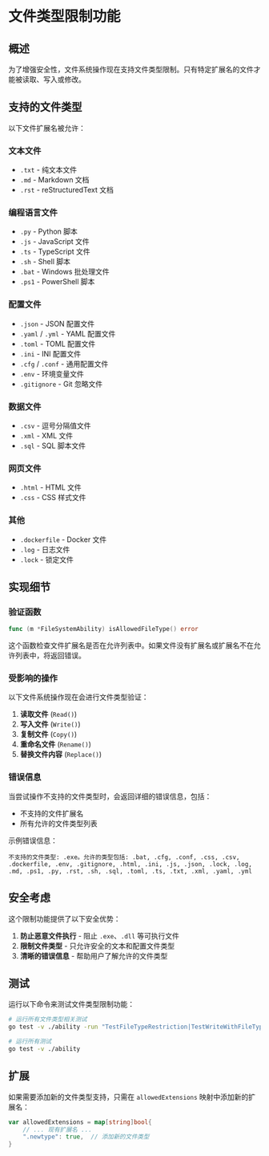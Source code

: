 # 文件类型限制功能

## 概述

为了增强安全性，文件系统操作现在支持文件类型限制。只有特定扩展名的文件才能被读取、写入或修改。

## 支持的文件类型

以下文件扩展名被允许：

### 文本文件
- `.txt` - 纯文本文件
- `.md` - Markdown 文档
- `.rst` - reStructuredText 文档

### 编程语言文件
- `.py` - Python 脚本
- `.js` - JavaScript 文件
- `.ts` - TypeScript 文件
- `.sh` - Shell 脚本
- `.bat` - Windows 批处理文件
- `.ps1` - PowerShell 脚本

### 配置文件
- `.json` - JSON 配置文件
- `.yaml` / `.yml` - YAML 配置文件
- `.toml` - TOML 配置文件
- `.ini` - INI 配置文件
- `.cfg` / `.conf` - 通用配置文件
- `.env` - 环境变量文件
- `.gitignore` - Git 忽略文件

### 数据文件
- `.csv` - 逗号分隔值文件
- `.xml` - XML 文件
- `.sql` - SQL 脚本文件

### 网页文件
- `.html` - HTML 文件
- `.css` - CSS 样式文件

### 其他
- `.dockerfile` - Docker 文件
- `.log` - 日志文件
- `.lock` - 锁定文件

## 实现细节

### 验证函数

```go
func (m *FileSystemAbility) isAllowedFileType() error
```

这个函数检查文件扩展名是否在允许列表中。如果文件没有扩展名或扩展名不在允许列表中，将返回错误。

### 受影响的操作

以下文件系统操作现在会进行文件类型验证：

1. **读取文件** (`Read()`)
2. **写入文件** (`Write()`)
3. **复制文件** (`Copy()`)
4. **重命名文件** (`Rename()`)
5. **替换文件内容** (`Replace()`)

### 错误信息

当尝试操作不支持的文件类型时，会返回详细的错误信息，包括：

- 不支持的文件扩展名
- 所有允许的文件类型列表

示例错误信息：
```
不支持的文件类型: .exe。允许的类型包括: .bat, .cfg, .conf, .css, .csv, .dockerfile, .env, .gitignore, .html, .ini, .js, .json, .lock, .log, .md, .ps1, .py, .rst, .sh, .sql, .toml, .ts, .txt, .xml, .yaml, .yml
```

## 安全考虑

这个限制功能提供了以下安全优势：

1. **防止恶意文件执行** - 阻止 `.exe`、`.dll` 等可执行文件
2. **限制文件类型** - 只允许安全的文本和配置文件类型
3. **清晰的错误信息** - 帮助用户了解允许的文件类型

## 测试

运行以下命令来测试文件类型限制功能：

```bash
# 运行所有文件类型相关测试
go test -v ./ability -run "TestFileTypeRestriction|TestWriteWithFileTypeRestriction|TestReadWithFileTypeRestriction"

# 运行所有测试
go test -v ./ability
```

## 扩展

如果需要添加新的文件类型支持，只需在 `allowedExtensions` 映射中添加新的扩展名：

```go
var allowedExtensions = map[string]bool{
    // ... 现有扩展名 ...
    ".newtype": true,  // 添加新的文件类型
}
``` 